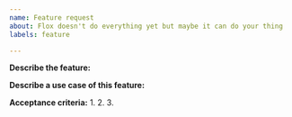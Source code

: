 ```yaml
---
name: Feature request
about: Flox doesn't do everything yet but maybe it can do your thing
labels: feature

---
```


**Describe the feature:**

**Describe a use case of this feature:**

**Acceptance criteria:**
1.
2.
3.


